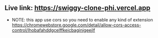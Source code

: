 ## Live link: https://swiggy-clone-phi.vercel.app
- NOTE: this app use cors so you need to enable any kind of extension https://chromewebstore.google.com/detail/allow-cors-access-control/lhobafahddgcelffkeicbaginigeejlf

